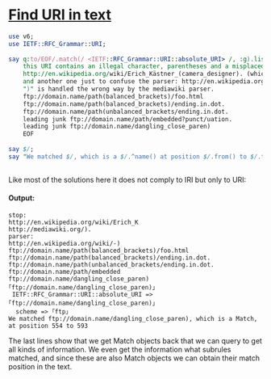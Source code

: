 [1]: http://rosettacode.org/wiki/Find_URI_in_text

# [Find URI in text][1]

```perl
use v6;
use IETF::RFC_Grammar::URI;
 
say q:to/EOF/.match(/ <IETF::RFC_Grammar::URI::absolute_URI> /, :g).list.join("\n");
    this URI contains an illegal character, parentheses and a misplaced full stop:
    http://en.wikipedia.org/wiki/Erich_Kästner_(camera_designer). (which is handled by http://mediawiki.org/).
    and another one just to confuse the parser: http://en.wikipedia.org/wiki/-)
    ")" is handled the wrong way by the mediawiki parser.
    ftp://domain.name/path(balanced_brackets)/foo.html
    ftp://domain.name/path(balanced_brackets)/ending.in.dot.
    ftp://domain.name/path(unbalanced_brackets/ending.in.dot.
    leading junk ftp://domain.name/path/embedded?punct/uation.
    leading junk ftp://domain.name/dangling_close_paren)
    EOF
 
say $/;
say "We matched $/, which is a $/.^name() at position $/.from() to $/.to()"
 
```


Like most of the solutions here it does not comply to IRI but only to URI:


#### Output:
```
stop:
http://en.wikipedia.org/wiki/Erich_K
http://mediawiki.org/).
parser:
http://en.wikipedia.org/wiki/-)
ftp://domain.name/path(balanced_brackets)/foo.html
ftp://domain.name/path(balanced_brackets)/ending.in.dot.
ftp://domain.name/path(unbalanced_brackets/ending.in.dot.
ftp://domain.name/path/embedded
ftp://domain.name/dangling_close_paren)
｢ftp://domain.name/dangling_close_paren)｣
 IETF::RFC_Grammar::URI::absolute_URI => ｢ftp://domain.name/dangling_close_paren)｣
  scheme => ｢ftp｣
We matched ftp://domain.name/dangling_close_paren), which is a Match, at position 554 to 593
```


The last lines show that we get Match objects back that we can query to get all kinds of information.
We even get the information what subrules matched, and since these are also Match objects we can obtain
their match position in the text.